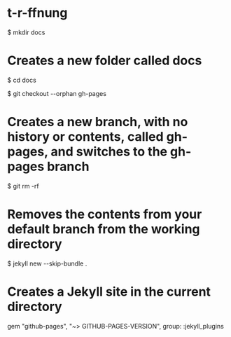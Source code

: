 # t-r-ffnung

$ mkdir docs
# Creates a new folder called docs
$ cd docs

$ git checkout --orphan gh-pages
# Creates a new branch, with no history or contents, called gh-pages, and switches to the gh-pages branch
$ git rm -rf 
# Removes the contents from your default branch from the working directory

$ jekyll new --skip-bundle .
# Creates a Jekyll site in the current directory
gem "github-pages", "~> GITHUB-PAGES-VERSION", group: :jekyll_plugins
